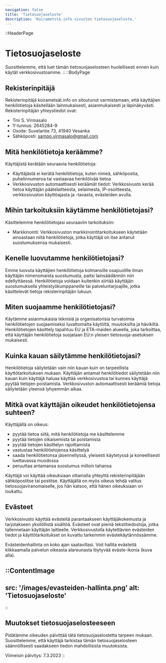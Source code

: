```yaml
---
navigation: false
title: 'Tietosuojaseloste'
description: 'Koirametstä.info sivuston tietosuojaseloste.'
---
```


::HeaderPage
# Tietosuojaseloste
Suosittelemme, että luet tämän tietosuojaselosteen huolellisesti ennen kuin käytät verkkosivustoamme.
::
::BodyPage
## Rekisterinpitäjä
Rekisterinpitäjä koirametsät.info on sitoutunut varmistamaan, että käyttäjien henkilötietoja käsitellään lainmukaisesti, asianmukaisesti ja läpinäkyvästi. Rekisterinpitäjän yhteystiedot ovat:
- Tmi S. Virmasalo
- Y-tunnus: 2645284-9
- Osoite: Suvelantie 73, 41940 Vesanka
- Sähköposti: sampo.virmasalo@gmail.com

## Mitä henkilötietoja keräämme?
Käyttäjistä kerätään seuraavia henkilötietoja:
- Käyttäjästä ei kerätä henkilötietoja, kuten nimeä, sähköpostia, puhelinnumeroa tai vastaavaa henkilöivää tietoa
- Verkkosivuston automaattisesti keräämät tiedot: Verkkosivusto kerää tietoa käyttäjän päätelaitteesta, selaimesta, IP-osoitteesta, verkkosivuston käyttöajasta ja -tavasta, evästeiden avulla.

## Mihin tarkoituksiin käytämme henkilötietojasi?

Käsittelemme henkilötietojasi seuraaviin tarkoituksiin:
- Markkinointi: Verkkosivuston markkinointitarkoitukseen käytetään ainoastaan niitä henkilötietoja, jotka käyttäjä on itse antanut suostumuksensa mukaisesti.

## Kenelle luovutamme henkilötietojasi?

Emme luovuta käyttäjien henkilötietoja kolmansille osapuolille ilman käyttäjän nimenomaista suostumusta, paitsi lainsäädännön niin edellyttäessä. Henkilötietoja voidaan kuitenkin siirtää käyttäjän suostumuksella yhteistyökumppaneille tai palveluntarjoajille, jotka käsittelevät tietoja rekisterinpitäjän lukuun.

## Miten suojaamme henkilötietojasi?
Käytämme asianmukaisia teknisiä ja organisatorisia turvatoimia henkilötietojen suojaamiseksi luvattomalta käytöltä, muutoksilta ja hävikiltä. Henkilötietojen käsittely tapahtuu EU ja ETA-maiden alueella, joka tarkoittaa, että käyttäjän henkilötietoja suojataan EU:n yleisen tietosuoja-asetuksen mukaisesti.

## Kuinka kauan säilytämme henkilötietojasi?
Henkilötietoja säilytetään vain niin kauan kuin on tarpeellista käyttötarkoituksen mukaan. Käyttäjän antamat henkilötiedot säilytetään niin kauan kuin käyttäjä haluaa käyttää verkkosivustoa tai kunnes käyttäjä pyytää tietojen poistamista. Verkkosivuston automaattisesti keräämiä tietoja säilytetään yleensä lyhyemmän aikaa.

## Mitkä ovat käyttäjän oikeudet henkilötietojensa suhteen?
Käyttäjällä on oikeus:
- pyytää tietoa siitä, mitä henkilötietoja me käsittelemme
- pyytää tietojen oikaisemista tai poistamista
- pyytää tietojen käsittelyn rajoittamista
- vastustaa henkilötietojensa käsittelyä
- saada henkilötietonsa jäsennellyssä, yleisesti käytetyssä ja koneellisesti luettavassa muodossa
- peruuttaa antamansa suostumus milloin tahansa

Käyttäjä voi käyttää oikeuksiaan ottamalla yhteyttä rekisterinpitäjään sähköpostitse tai postitse. Käyttäjällä on myös oikeus tehdä valitus tietosuojaviranomaiselle, jos hän katsoo, että hänen oikeuksiaan on loukattu.

## Evästeet
Verkkosivusto käyttää evästeitä parantaakseen käyttäjäkokemusta ja tarjotakseen yksilöllistä sisältöä. Evästeet ovat pieniä tekstitiedostoja, jotka tallennetaan käyttäjän laitteelle. Verkkosivustolla käytettävien evästeiden tiedot ja käyttötarkoitukset on kuvattu tarkemmin evästekäytännössämme.

Evästeidenhallinta on koko ajan saatavillasi. Voit hallita evästeitä klikkaamalla palvelun oikeasta alareunasta 
löytyvää eväste-ikonia (kuva alla).

::ContentImage
---
src: '/images/evasteiden-hallinta.png'
alt: 'Tietosuojaseloste'
---
::

## Muutokset tietosuojaselosteeseen

Pidätämme oikeuden päivittää tätä tietosuojaselostetta tarpeen mukaan. Suosittelemme, että käyttäjä tarkistaa tämän tietosuojaselosteen säännöllisesti saadakseen tiedon mahdollisista muutoksista.

Viimeisin päivitys: 7.3.2023
::